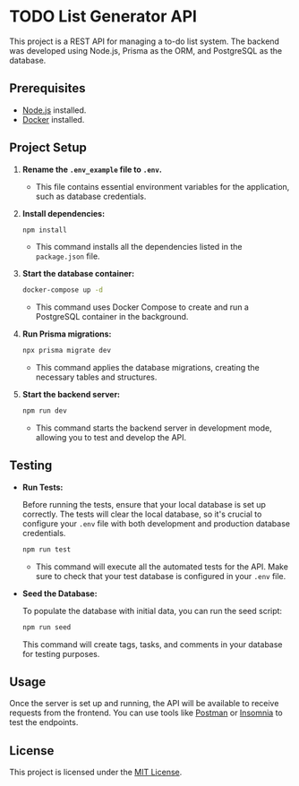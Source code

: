 # TODO List Generator API

This project is a REST API for managing a to-do list system. The backend was developed using Node.js, Prisma as the ORM, and PostgreSQL as the database.

## Prerequisites

- [Node.js](https://nodejs.org/) installed.
- [Docker](https://www.docker.com/) installed.

## Project Setup

1. **Rename the `.env_example` file to `.env`.**

   - This file contains essential environment variables for the application, such as database credentials.

2. **Install dependencies:**

   ```bash
   npm install
   ```

   - This command installs all the dependencies listed in the `package.json` file.

3. **Start the database container:**

   ```bash
   docker-compose up -d
   ```

   - This command uses Docker Compose to create and run a PostgreSQL container in the background.

4. **Run Prisma migrations:**

   ```bash
   npx prisma migrate dev
   ```

   - This command applies the database migrations, creating the necessary tables and structures.

5. **Start the backend server:**

   ```bash
   npm run dev
   ```

   - This command starts the backend server in development mode, allowing you to test and develop the API.

## Testing

- **Run Tests:**

  Before running the tests, ensure that your local database is set up correctly. The tests will clear the local database, so it's crucial to configure your `.env` file with both development and production database credentials.

  ```bash
  npm run test
  ```

  - This command will execute all the automated tests for the API. Make sure to check that your test database is configured in your `.env` file.

- **Seed the Database:**

  To populate the database with initial data, you can run the seed script:

  ```bash
  npm run seed
  ```

  This command will create tags, tasks, and comments in your database for testing purposes.

## Usage

Once the server is set up and running, the API will be available to receive requests from the frontend. You can use tools like [Postman](https://www.postman.com/) or [Insomnia](https://insomnia.rest/) to test the endpoints.

## License

This project is licensed under the [MIT License](LICENSE).
